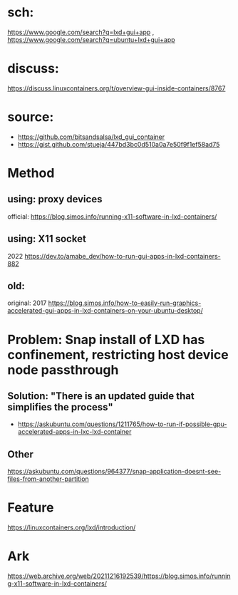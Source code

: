 # sch:
https://www.google.com/search?q=lxd+gui+app , https://www.google.com/search?q=ubuntu+lxd+gui+app

# discuss:
https://discuss.linuxcontainers.org/t/overview-gui-inside-containers/8767

# source:
- https://github.com/bitsandsalsa/lxd_gui_container
- https://gist.github.com/stueja/447bd3bc0d510a0a7e50f9f1ef58ad75

# Method
## using: proxy devices
official: https://blog.simos.info/running-x11-software-in-lxd-containers/

## using: X11 socket
2022 https://dev.to/amabe_dev/how-to-run-gui-apps-in-lxd-containers-882

## old:
original: 2017
https://blog.simos.info/how-to-easily-run-graphics-accelerated-gui-apps-in-lxd-containers-on-your-ubuntu-desktop/


# Problem: Snap install of LXD has confinement, restricting host device node passthrough
## Solution: "There is an updated guide that simplifies the process"
- https://askubuntu.com/questions/1211765/how-to-run-if-possible-gpu-accelerated-apps-in-lxc-lxd-container

## Other
https://askubuntu.com/questions/964377/snap-application-doesnt-see-files-from-another-partition

# Feature
https://linuxcontainers.org/lxd/introduction/


# Ark
https://web.archive.org/web/20211216192539/https://blog.simos.info/running-x11-software-in-lxd-containers/
